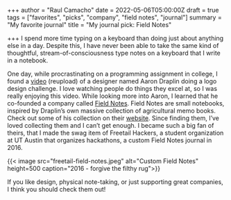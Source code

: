 +++
author = "Raul Camacho"
date = 2022-05-06T05:00:00Z
draft = true
tags = ["favorites", "picks", "company", "field notes", "journal"]
summary = "My favorite journal"
title = "My journal pick: Field Notes"

+++
I spend more time typing on a keyboard than doing just about anything else in a day. Despite this, I have never been able to take the same kind of thoughtful, stream-of-consciousness type 
notes on a keyboard that I write in a notebook. 

One day, while procrastinating on a programming assignment in college, I found a [video](https://youtu.be/gVUVUoXrPzM) (reupload) of a designer named Aaron Draplin doing a logo design 
challenge. I love watching people do things they excel at, so I was really enjoying this video.
While looking more into Aaron, I learned that he co-founded a company called [Field Notes](https://fieldnotesbrand.com). Field Notes are small notebooks, inspired by Draplin’s own massive 
collection of agricultural memo books. Check out some of his collection on their [website](https://fieldnotesbrand.com/from-seed). Since finding them, I’ve loved collecting them and I 
can’t get enough. I became such a big fan of theirs, that I made the swag item of Freetail Hackers, a student organization at UT Austin that organizes hackathons, a custom Field Notes 
journal in 2016.

{{< image src="freetail-field-notes.jpeg" alt="Custom Field Notes" height=500 caption="2016 - forgive the filthy rug">}}

If you like design, physical note-taking, or just supporting great companies, I think you should check them out!